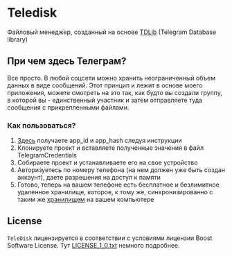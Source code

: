 # Teledisk

Файловый менеджер, созданный на основе [TDLib](https://github.com/tdlib/td) (Telegram Database
 library)

## При чем здесь Телеграм?

Все просто. В любой соцсети можно хранить неограниченный объем данных в виде сообщений. Этот принцип и лежит в основе моего приложения, можете смотреть на это так, как будто вы создали группу, в которой вы - единственный участник и затем отправляете туда сообщения с прикрепленными файлами.
 
### Как пользоваться?

1. [Здесь](https://my.telegram.org) получаете app_id и app_hash следуя инструкции
2. Клонируете проект и вставляете полученные значения в файл TelegramCredentials
3. Собираете проект и устанавливаете его на свое устройство
4. Авторизуетесь по номеру телефона (на нем должен уже быть создан аккаунт), даете разрешения на доступ к памяти
5. Готово, теперь на вашем телефоне есть бесплатное и безлимитное удаленное хранилище, которое, к тому же, синхронизированно с таким же [хранилищем](https://github.com/Rikki1004/teleDisk2.0) на вашем компьютере
 
<a name="license"></a>
## License
`TeleDisk` лицензируется в соответствии с условиями лицензии Boost Software License. Тут [LICENSE_1_0.txt](http://www.boost.org/LICENSE_1_0.txt) немного подробнее.
